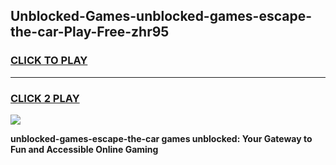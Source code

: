 
## Unblocked-Games-unblocked-games-escape-the-car-Play-Free-zhr95
<h3>
<a href="https://premium76.site?title=unblocked-games-escape-the-car&ref=10A">CLICK TO PLAY</a></h3>
<hr>

<h3>
<a href="https://premium76.site?title=unblocked-games-escape-the-car&ref=10A">CLICK 2 PLAY</a>
  
</h3>

<a href="https://premium76.site?title=unblocked-games-escape-the-car&ref=10A"><img src="https://clearcache.store/games.png"></a>


**unblocked-games-escape-the-car games unblocked: Your Gateway to Fun and Accessible Online Gaming**
